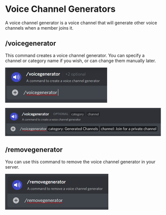 # Voice Channel Generators

A voice channel generator is a voice channel that will generate other voice channels when a member joins it.

## /voicegenerator

This command creates a voice channel generator. You can specify a channel or category name if you wish, or can change them manually later.

![](<../../.gitbook/assets/image (21).png>)

![](<../../.gitbook/assets/image (5).png>)

## /removegenerator

You can use this command to remove the voice channel generator in your server.

![](<../../.gitbook/assets/image (32).png>)
